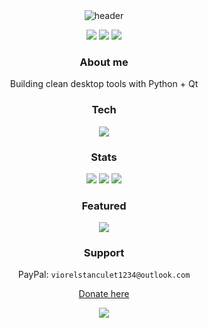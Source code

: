 <div align="center">

<img src="https://capsule-render.vercel.app/api?type=waving&color=7b2cf5&height=200&section=header&text=REGE2K%20(Sponex)&fontSize=48&fontColor=ffffff&animation=fadeIn" alt="header"/>

<p>
  <a href="https://github.com/REGE2K?tab=followers"><img src="https://img.shields.io/github/followers/REGE2K?label=Followers&style=for-the-badge"/></a>
  <a href="https://github.com/REGE2K/YouTube-to-MP3-Qt-by-Sponex"><img src="https://img.shields.io/github/stars/REGE2K/YouTube-to-MP3-Qt-by-Sponex?style=for-the-badge"/></a>
  <a href="https://www.paypal.com/donate?business=viorelstanculet1234%40outlook.com&no_recurring=0&currency_code=USD"><img src="https://img.shields.io/badge/Donate-PayPal-blue?style=for-the-badge&logo=paypal"/></a>
</p>

<h3>About me</h3>
<p>Building clean desktop tools with Python + Qt</p>

<h3>Tech</h3>
<img src="https://skillicons.dev/icons?i=python,qt,pytorch,git,github,windows&theme=light"/>

<h3>Stats</h3>
<img src="https://github-readme-stats.vercel.app/api?username=REGE2K&show_icons=true&theme=radical"/>
<img src="https://github-readme-streak-stats.herokuapp.com/?user=REGE2K&theme=radical"/>
<img src="https://github-readme-stats.vercel.app/api/top-langs/?username=REGE2K&layout=compact&theme=radical"/>

<h3>Featured</h3>
<a href="https://github.com/REGE2K/YouTube-to-MP3-Qt-by-Sponex">
  <img src="https://github-readme-stats.vercel.app/api/pin/?username=REGE2K&repo=YouTube-to-MP3-Qt-by-Sponex&theme=radical"/>
</a>

<h3>Support</h3>
<p>PayPal: <code>viorelstanculet1234@outlook.com</code></p>
<p><a href="https://www.paypal.com/donate?business=viorelstanculet1234%40outlook.com&no_recurring=0&currency_code=USD">Donate here</a></p>

<img src="https://capsule-render.vercel.app/api?type=waving&color=7b2cf5&height=140&section=footer"/>

</div>


